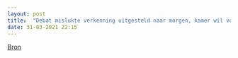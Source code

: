 ```yaml
---
layout: post
title:  "Debat mislukte verkenning uitgesteld naar morgen, kamer wil volledige transparantie"
date: 31-03-2021 22:15
---
```


[Bron](https://nos.nl/liveblog/2374870-debat-uitgesteld-naar-morgen-kamer-wil-volledige-transparantie.html)